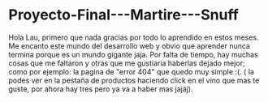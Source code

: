 # Proyecto-Final---Martire---Snuff

Hola Lau, primero que nada gracias por todo lo aprendido en estos meses. Me encanto este mundo del desarrollo web y obvio que aprender nunca termina porque es un mundo gigante jaja. Por falta de tiempo, hay muchas cosas que me faltaron y otras que me gustiaria haberlas dejado mejor; como por ejemplo: la pagina de "error 404" que quedo muy simple :(. ( la podes ver en la pestaña de productos haciendo click en el vino que mas te guste, por ahora hay tres pero ya va a haber mas jajaj).
